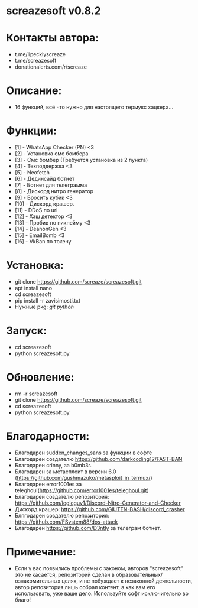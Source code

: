 # screazesoft v0.8.2
# Контакты автора:
- t.me/lipeckiyscreaze
- t.me/screazesoft
- donationalerts.com/r/screaze
# Описание:
- 16 функций, всё что нужно для настоящего термукс хацкера...
# Функции:
- [1] - WhatsApp Checker (PN) <3
- [2] - Установка смс бомбера
- [3] - Смс бомбер (Требуется установка из 2 пункта)
- [4] - Техподдержка <3
- [5] - Neofetch
- [6] - Дединсайд ботнет
- [7] - Ботнет для телеграмма
- [8] - Дискорд нитро генератор
- [9] - Бросить кубик <3
- [10] - Дискорд крашер.
- [11] - DDoS по url
- [12] - Хэш детектор <3
- [13] - Пробив по никнейму <3
- [14] - DeanonGen <3 
- [15] - EmailBomb <3
- [16] - VkBan по токену
# Установка:
- git clone https://github.com/screaze/screazesoft.git
- apt install nano
- cd screazesoft
- pip install -r zavisimosti.txt
- Нужные pkg: *git* *python*
# Запуск:
- cd screazesoft
- python screazesoft.py
# Обновление:
- rm -r screazesoft
- git clone https://github.com/screaze/screazesoft.git
- cd screazesoft
- python screazesoft.py
# Благодарности:
- Благодарен sudden_changes_sans за функции в софте
- Благодарен создателю https://github.com/darkcoding12/FAST-BAN
- Благодарен crinny, за b0mb3r.
- Благодарен за метасплоит в версии 6.0 (https://github.com/gushmazuko/metasploit_in_termux/)
- Благодарен error1001es за teleghoul(https://github.com/error1001es/teleghoul.git)
- Благодарен создателю репозитория: https://github.com/logicguy1/Discord-Nitro-Generator-and-Checker
- Дискорд крашер: https://github.com/GlUTEN-BASH/discord_crasher
- Блпгодарен создателю репозитория: https://github.com/FSystem88/dos-attack
- Благодарен https://github.com/D3ntly за телеграм ботнет.
# Примечание:
- Если у вас появились проблемы с законом, авторов "screazesoft" это не касается, репозиторий сделан в образовательных/ознакомительных целях, и не побуждает к незаконной деятельности, автор репозитория лишь собрал контент, а как вам его использовать, уже ваше дело. Используйте софт исключительно во благо!
